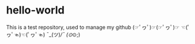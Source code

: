 # hello-world
This is a test repository, used to manage my github
(☞ﾟヮﾟ)☞(☞ﾟヮﾟ)☞
☜(ﾟヮﾟ☜)☜(ﾟヮﾟ☜)
¯\_(ツ)_/¯
(⊙_⊙;)
